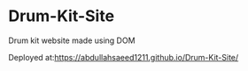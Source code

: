 # Drum-Kit-Site
Drum kit website made using DOM 

Deployed at:https://abdullahsaeed1211.github.io/Drum-Kit-Site/
